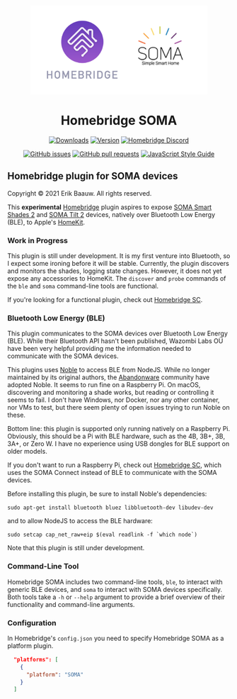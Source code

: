 <p align="center">
  <img src="homebridge-soma.png" height="200px">  
</p>
<span align="center">

# Homebridge SOMA
[![Downloads](https://img.shields.io/npm/dt/homebridge-soma.svg)](https://www.npmjs.com/package/homebridge-soma)
[![Version](https://img.shields.io/npm/v/homebridge-soma.svg)](https://www.npmjs.com/package/homebridge-soma)
[![Homebridge Discord](https://img.shields.io/discord/432663330281226270?color=728ED5&logo=discord&label=discord)](https://discord.gg/yGvADWt)
<!-- [![verified-by-homebridge](https://badgen.net/badge/homebridge/verified/purple)](https://github.com/homebridge/homebridge/wiki/Verified-Plugins) -->

[![GitHub issues](https://img.shields.io/github/issues/ebaauw/homebridge-soma)](https://github.com/ebaauw/homebridge-soma/issues)
[![GitHub pull requests](https://img.shields.io/github/issues-pr/ebaauw/homebridge-soma)](https://github.com/ebaauw/homebridge-soma/pulls)
[![JavaScript Style Guide](https://img.shields.io/badge/code_style-standard-brightgreen.svg)](https://standardjs.com)

</span>

## Homebridge plugin for SOMA devices
Copyright © 2021 Erik Baauw. All rights reserved.

This **experimental** [Homebridge](https://github.com/homebridge/homebridge) plugin
aspires to expose
[SOMA Smart Shades 2](https://eu.somasmarthome.com) and
[SOMA Tilt 2](https://eu.somasmarthome.com/pages/smart-tilt) devices,
natively over Bluetooth Low Energy (BLE),
to Apple's [HomeKit](https://www.apple.com/ios/home/).

### Work in Progress
This plugin is still under development.
It is my first venture into Bluetooth, so I expect some ironing before it
will be stable.
Currently, the plugin discovers and monitors the shades, logging state changes.
However, it does not yet expose any accessories to HomeKit.
The `discover` and `probe` commands of the `ble` and `soma` command-line tools
are functional.

If you're looking for a functional plugin, check out
[Homebridge SC](https://github.com/ebaauw/homebridge-sc).

### Bluetooth Low Energy (BLE)
This plugin communicates to the SOMA devices over Bluetooth Low Energy (BLE).
While their Bluetooth API hasn't been published, Wazombi Labs OÜ have been very
helpful providing me the information needed to communicate with the SOMA devices.

This plugins uses [Noble](https://github.com/abandonware/noble) to access BLE
from NodeJS.
While no longer maintained by its original authors, the
[Abandonware](https://abandonware.github.io) community have adopted Noble.
It seems to run fine on a Raspberry Pi.
On macOS, discovering and monitoring a shade works, but reading or controlling
it seems to fail.
I don't have Windows, nor Docker, nor any other container, nor VMs to test, but
there seem plenty of open issues trying to run Noble on these.

Bottom line: this plugin is supported only running natively on a Raspberry Pi.
Obviously, this should be a Pi with BLE hardware, such as the 4B, 3B+, 3B, 3A+,
or Zero W.
I have no experience using USB dongles for BLE support on older models.

If you don't want to run a Raspberry Pi, check out
[Homebridge SC](https://github.com/ebaauw/homebridge-sc), which uses the
SOMA Connect instead of BLE to communicate with the SOMA devices.

Before installing this plugin, be sure to install Noble's dependencies:
```
sudo apt-get install bluetooth bluez libbluetooth-dev libudev-dev
```
and to allow NodeJS to access the BLE hardware:
```
sudo setcap cap_net_raw+eip $(eval readlink -f `which node`)
```

Note that this plugin is still under development.

### Command-Line Tool
Homebridge SOMA includes two command-line tools, `ble`, to interact with generic
BLE devices, and `soma` to interact with SOMA devices specifically.
Both tools take a `-h` or `--help` argument to provide a brief overview of
their functionality and command-line arguments.

### Configuration
In Homebridge's `config.json` you need to specify Homebridge SOMA as a platform
plugin.
```json
  "platforms": [
    {
      "platform": "SOMA"
    }
  ]
```
